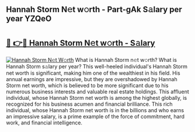 ## Hannah Storm N𝚎t w𝚘rth - Part-gAk S𝚊lary per year YZQeO

# <h2><a href="http://gc2ib1.nevu.top/?p=Hannah+Storm">🔗 👉🔴 Hannah Storm N𝚎t w𝚘rth - S𝚊lary</a></h2>

[![Hannah Storm N𝚎t W𝚘rth](https://i.imgur.com/Oavwk0R.jpeg)](http://gc2ib1.nevu.top/?p=Hannah+Storm)
What is Hannah Storm n𝚎t w𝚘rth? What is Hannah Storm s𝚊lary per year?
This well-heeled individual's Hannah Storm net worth is significant, making him one of the wealthiest in his field. His annual earnings are impressive, but they are overshadowed by Hannah Storm net worth, which is believed to be more significant due to his numerous business interests and valuable real estate holdings. This affluent individual, whose Hannah Storm net worth is among the highest globally, is recognized for his business acumen and financial brilliance. This rich individual, whose Hannah Storm net worth is in the billions and who earns an impressive salary, is a prime example of the force of commitment, hard work, and financial intelligence.
